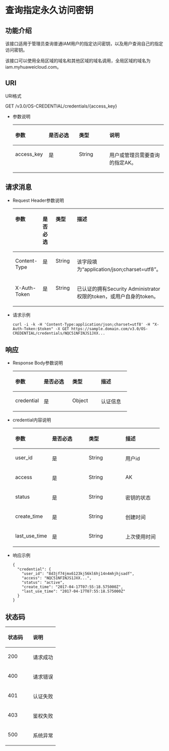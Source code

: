 # 查询指定永久访问密钥<a name="iam_03_0002"></a>

## 功能介绍<a name="s37f73fa9234e41d3aee73c75a47eabba"></a>

该接口适用于管理员查询普通IAM用户的指定访问密钥，以及用户查询自己的指定访问密钥。

该接口可以使用全局区域的域名和其他区域的域名调用，全局区域的域名为iam.myhuaweicloud.com。

## URI<a name="s6da80212b87341a6b73b416e9ceede6d"></a>

URI格式

GET /v3.0/OS-CREDENTIAL/credentials/\{access\_key\}

-   参数说明

    <a name="table2671410511552"></a>
    <table><thead align="left"><tr id="row2181345411552"><th class="cellrowborder" valign="top" width="22.14%" id="mcps1.1.5.1.1"><p id="p4197580011552"><a name="p4197580011552"></a><a name="p4197580011552"></a>参数</p>
    </th>
    <th class="cellrowborder" valign="top" width="20.09%" id="mcps1.1.5.1.2"><p id="p5555552611552"><a name="p5555552611552"></a><a name="p5555552611552"></a>是否必选</p>
    </th>
    <th class="cellrowborder" valign="top" width="20.11%" id="mcps1.1.5.1.3"><p id="p3157154611552"><a name="p3157154611552"></a><a name="p3157154611552"></a>类型</p>
    </th>
    <th class="cellrowborder" valign="top" width="37.66%" id="mcps1.1.5.1.4"><p id="p4296341111552"><a name="p4296341111552"></a><a name="p4296341111552"></a>说明</p>
    </th>
    </tr>
    </thead>
    <tbody><tr id="row2571374511552"><td class="cellrowborder" valign="top" width="22.14%" headers="mcps1.1.5.1.1 "><p id="p6330725211552"><a name="p6330725211552"></a><a name="p6330725211552"></a>access_key</p>
    </td>
    <td class="cellrowborder" valign="top" width="20.09%" headers="mcps1.1.5.1.2 "><p id="p2212117911552"><a name="p2212117911552"></a><a name="p2212117911552"></a>是</p>
    </td>
    <td class="cellrowborder" valign="top" width="20.11%" headers="mcps1.1.5.1.3 "><p id="p4769668011552"><a name="p4769668011552"></a><a name="p4769668011552"></a>String</p>
    </td>
    <td class="cellrowborder" valign="top" width="37.66%" headers="mcps1.1.5.1.4 "><p id="p928844211552"><a name="p928844211552"></a><a name="p928844211552"></a>用户或管理员需要查询的指定AK。</p>
    </td>
    </tr>
    </tbody>
    </table>


## 请求消息<a name="s926b2080db4b47cc9d4dbc9ec412dcf1"></a>

-   Request Header参数说明

    <a name="tcca7117b1c2545d986645420ee8f54a5"></a>
    <table><thead align="left"><tr id="r07376d92a1ee46a18f3360824eed2f9b"><th class="cellrowborder" valign="top" width="18.89%" id="mcps1.1.5.1.1"><p id="af118850a64de44e2b010fed5065e5707"><a name="af118850a64de44e2b010fed5065e5707"></a><a name="af118850a64de44e2b010fed5065e5707"></a>参数</p>
    </th>
    <th class="cellrowborder" valign="top" width="19.99%" id="mcps1.1.5.1.2"><p id="zh-cn_topic_0056596910_p253072461917"><a name="zh-cn_topic_0056596910_p253072461917"></a><a name="zh-cn_topic_0056596910_p253072461917"></a>是否必选</p>
    </th>
    <th class="cellrowborder" valign="top" width="22.49%" id="mcps1.1.5.1.3"><p id="ab2fc6c7c0f5d4d7e903959655b885c0d"><a name="ab2fc6c7c0f5d4d7e903959655b885c0d"></a><a name="ab2fc6c7c0f5d4d7e903959655b885c0d"></a>类型</p>
    </th>
    <th class="cellrowborder" valign="top" width="38.629999999999995%" id="mcps1.1.5.1.4"><p id="zh-cn_topic_0056596910_p953052415195"><a name="zh-cn_topic_0056596910_p953052415195"></a><a name="zh-cn_topic_0056596910_p953052415195"></a>描述</p>
    </th>
    </tr>
    </thead>
    <tbody><tr id="r156b58bbc6044c8dacb4280d5d476f27"><td class="cellrowborder" valign="top" width="18.89%" headers="mcps1.1.5.1.1 "><p id="a70d12cc0284a4cea9ed5e4d1f8091d84"><a name="a70d12cc0284a4cea9ed5e4d1f8091d84"></a><a name="a70d12cc0284a4cea9ed5e4d1f8091d84"></a>Content-Type</p>
    </td>
    <td class="cellrowborder" valign="top" width="19.99%" headers="mcps1.1.5.1.2 "><p id="a44eac6e555cc405c84239ee7423f313e"><a name="a44eac6e555cc405c84239ee7423f313e"></a><a name="a44eac6e555cc405c84239ee7423f313e"></a>是</p>
    </td>
    <td class="cellrowborder" valign="top" width="22.49%" headers="mcps1.1.5.1.3 "><p id="zh-cn_topic_0056596910_p125301245191"><a name="zh-cn_topic_0056596910_p125301245191"></a><a name="zh-cn_topic_0056596910_p125301245191"></a>String</p>
    </td>
    <td class="cellrowborder" valign="top" width="38.629999999999995%" headers="mcps1.1.5.1.4 "><p id="zh-cn_topic_0056596910_p185305242199"><a name="zh-cn_topic_0056596910_p185305242199"></a><a name="zh-cn_topic_0056596910_p185305242199"></a>该字段填为<span class="parmvalue" id="parmvalue3878171118187"><a name="parmvalue3878171118187"></a><a name="parmvalue3878171118187"></a>“application/json;charset=utf8”</span>。</p>
    </td>
    </tr>
    <tr id="row8272143315810"><td class="cellrowborder" valign="top" width="18.89%" headers="mcps1.1.5.1.1 "><p id="p783912371286"><a name="p783912371286"></a><a name="p783912371286"></a>X-Auth-Token</p>
    </td>
    <td class="cellrowborder" valign="top" width="19.99%" headers="mcps1.1.5.1.2 "><p id="p168391237582"><a name="p168391237582"></a><a name="p168391237582"></a>是</p>
    </td>
    <td class="cellrowborder" valign="top" width="22.49%" headers="mcps1.1.5.1.3 "><p id="p08394371814"><a name="p08394371814"></a><a name="p08394371814"></a>String</p>
    </td>
    <td class="cellrowborder" valign="top" width="38.629999999999995%" headers="mcps1.1.5.1.4 "><p id="p1867119457257"><a name="p1867119457257"></a><a name="p1867119457257"></a>已认证的拥有Security Administrator权限的token，或用户自身的token。</p>
    </td>
    </tr>
    </tbody>
    </table>


-   请求示例

    ```
    curl -i -k -H 'Content-Type:application/json;charset=utf8' -H "X-Auth-Token:$token" -X GET https://sample.domain.com/v3.0/OS-CREDENTIAL/credentials/NQC51NFINJS1JXX...
    ```


## 响应<a name="s987a5f64dbf0425e90492e131d91dd6f"></a>

-   Response Body参数说明

    <a name="t71075bd9372146418f36f309206d546d"></a>
    <table><thead align="left"><tr id="rf7ba2ad3ea734fb189aae9eb6784fd91"><th class="cellrowborder" valign="top" width="25%" id="mcps1.1.5.1.1"><p id="ad370c33f356448bcb31af8e0a47fa4a7"><a name="ad370c33f356448bcb31af8e0a47fa4a7"></a><a name="ad370c33f356448bcb31af8e0a47fa4a7"></a>参数</p>
    </th>
    <th class="cellrowborder" valign="top" width="25%" id="mcps1.1.5.1.2"><p id="a6b1db5c43430453cb2cfcfc6d048dfed"><a name="a6b1db5c43430453cb2cfcfc6d048dfed"></a><a name="a6b1db5c43430453cb2cfcfc6d048dfed"></a>是否必选</p>
    </th>
    <th class="cellrowborder" valign="top" width="25%" id="mcps1.1.5.1.3"><p id="a7ad7e600531b40b3a8555205463593d3"><a name="a7ad7e600531b40b3a8555205463593d3"></a><a name="a7ad7e600531b40b3a8555205463593d3"></a>类型</p>
    </th>
    <th class="cellrowborder" valign="top" width="25%" id="mcps1.1.5.1.4"><p id="ade5bee541a32463fa7012f60fcb3f63d"><a name="ade5bee541a32463fa7012f60fcb3f63d"></a><a name="ade5bee541a32463fa7012f60fcb3f63d"></a>描述</p>
    </th>
    </tr>
    </thead>
    <tbody><tr id="rf579990aecad486eac8bb7dfe74d6b74"><td class="cellrowborder" valign="top" width="25%" headers="mcps1.1.5.1.1 "><p id="a278f9d3ee45e4fb8a3cc5936ff19051c"><a name="a278f9d3ee45e4fb8a3cc5936ff19051c"></a><a name="a278f9d3ee45e4fb8a3cc5936ff19051c"></a>credential</p>
    </td>
    <td class="cellrowborder" valign="top" width="25%" headers="mcps1.1.5.1.2 "><p id="aca41c717ac524f31a56378a2c8c4f51f"><a name="aca41c717ac524f31a56378a2c8c4f51f"></a><a name="aca41c717ac524f31a56378a2c8c4f51f"></a>是</p>
    </td>
    <td class="cellrowborder" valign="top" width="25%" headers="mcps1.1.5.1.3 "><p id="ac04d3c547d714a10b2f62d91aa41f664"><a name="ac04d3c547d714a10b2f62d91aa41f664"></a><a name="ac04d3c547d714a10b2f62d91aa41f664"></a>Object</p>
    </td>
    <td class="cellrowborder" valign="top" width="25%" headers="mcps1.1.5.1.4 "><p id="a6411ff72d5ba4ea8ab677dc86ec0cced"><a name="a6411ff72d5ba4ea8ab677dc86ec0cced"></a><a name="a6411ff72d5ba4ea8ab677dc86ec0cced"></a>认证信息</p>
    </td>
    </tr>
    </tbody>
    </table>

-   credential内容说明

    <a name="t157a41ad55344766b92133f6d3f67e5a"></a>
    <table><thead align="left"><tr id="r9d3a37aba7ce462182a7cd0239930a7a"><th class="cellrowborder" valign="top" width="25%" id="mcps1.1.5.1.1"><p id="zh-cn_topic_0056596910_p320143315838"><a name="zh-cn_topic_0056596910_p320143315838"></a><a name="zh-cn_topic_0056596910_p320143315838"></a>参数</p>
    </th>
    <th class="cellrowborder" valign="top" width="25%" id="mcps1.1.5.1.2"><p id="ac1c056f03f83468cb805ca9df721dbe0"><a name="ac1c056f03f83468cb805ca9df721dbe0"></a><a name="ac1c056f03f83468cb805ca9df721dbe0"></a>是否必选</p>
    </th>
    <th class="cellrowborder" valign="top" width="25%" id="mcps1.1.5.1.3"><p id="zh-cn_topic_0056596910_p83862915838"><a name="zh-cn_topic_0056596910_p83862915838"></a><a name="zh-cn_topic_0056596910_p83862915838"></a>类型</p>
    </th>
    <th class="cellrowborder" valign="top" width="25%" id="mcps1.1.5.1.4"><p id="af0bf232ddbc7479499019d16557db9a0"><a name="af0bf232ddbc7479499019d16557db9a0"></a><a name="af0bf232ddbc7479499019d16557db9a0"></a>描述</p>
    </th>
    </tr>
    </thead>
    <tbody><tr id="rc7cc77854d024936aac9b583cfda4fe5"><td class="cellrowborder" valign="top" width="25%" headers="mcps1.1.5.1.1 "><p id="a224f3f82590742e88e3374ce148016c1"><a name="a224f3f82590742e88e3374ce148016c1"></a><a name="a224f3f82590742e88e3374ce148016c1"></a>user_id</p>
    </td>
    <td class="cellrowborder" valign="top" width="25%" headers="mcps1.1.5.1.2 "><p id="zh-cn_topic_0056596910_p980353615838"><a name="zh-cn_topic_0056596910_p980353615838"></a><a name="zh-cn_topic_0056596910_p980353615838"></a>是</p>
    </td>
    <td class="cellrowborder" valign="top" width="25%" headers="mcps1.1.5.1.3 "><p id="af45ccde870e945cf85ab9f0d752a2280"><a name="af45ccde870e945cf85ab9f0d752a2280"></a><a name="af45ccde870e945cf85ab9f0d752a2280"></a>String</p>
    </td>
    <td class="cellrowborder" valign="top" width="25%" headers="mcps1.1.5.1.4 "><p id="ae308362385a643649affe75a07309253"><a name="ae308362385a643649affe75a07309253"></a><a name="ae308362385a643649affe75a07309253"></a>用户id</p>
    </td>
    </tr>
    <tr id="r64d452b576404dafa65dacd8447b5aaa"><td class="cellrowborder" valign="top" width="25%" headers="mcps1.1.5.1.1 "><p id="ac3da1b0f861f418487ebd046cdb66b88"><a name="ac3da1b0f861f418487ebd046cdb66b88"></a><a name="ac3da1b0f861f418487ebd046cdb66b88"></a>access</p>
    </td>
    <td class="cellrowborder" valign="top" width="25%" headers="mcps1.1.5.1.2 "><p id="a5f47e16e7ea041e89d0d104441960b63"><a name="a5f47e16e7ea041e89d0d104441960b63"></a><a name="a5f47e16e7ea041e89d0d104441960b63"></a>是</p>
    </td>
    <td class="cellrowborder" valign="top" width="25%" headers="mcps1.1.5.1.3 "><p id="a0bddf8bfa6144272b1e177b5309b0a52"><a name="a0bddf8bfa6144272b1e177b5309b0a52"></a><a name="a0bddf8bfa6144272b1e177b5309b0a52"></a>String</p>
    </td>
    <td class="cellrowborder" valign="top" width="25%" headers="mcps1.1.5.1.4 "><p id="aa5f31f411bf14cbd95be31d808218af1"><a name="aa5f31f411bf14cbd95be31d808218af1"></a><a name="aa5f31f411bf14cbd95be31d808218af1"></a>AK</p>
    </td>
    </tr>
    <tr id="r5e51a148bd4e408ca0685564b5cab2e0"><td class="cellrowborder" valign="top" width="25%" headers="mcps1.1.5.1.1 "><p id="a0e433ade2cf44aff83d3c39384ba7099"><a name="a0e433ade2cf44aff83d3c39384ba7099"></a><a name="a0e433ade2cf44aff83d3c39384ba7099"></a>status</p>
    </td>
    <td class="cellrowborder" valign="top" width="25%" headers="mcps1.1.5.1.2 "><p id="acfbaff0b9ac74f40966e3cea0ed2a6d9"><a name="acfbaff0b9ac74f40966e3cea0ed2a6d9"></a><a name="acfbaff0b9ac74f40966e3cea0ed2a6d9"></a>是</p>
    </td>
    <td class="cellrowborder" valign="top" width="25%" headers="mcps1.1.5.1.3 "><p id="a9b62f5a5264a45daa918b775d6a41364"><a name="a9b62f5a5264a45daa918b775d6a41364"></a><a name="a9b62f5a5264a45daa918b775d6a41364"></a>String</p>
    </td>
    <td class="cellrowborder" valign="top" width="25%" headers="mcps1.1.5.1.4 "><p id="p19865186141317"><a name="p19865186141317"></a><a name="p19865186141317"></a>密钥的状态</p>
    </td>
    </tr>
    <tr id="r0e1615b25cf94e3f9d31da428fd6f183"><td class="cellrowborder" valign="top" width="25%" headers="mcps1.1.5.1.1 "><p id="a03203c3fd4aa4562be555db0211fb280"><a name="a03203c3fd4aa4562be555db0211fb280"></a><a name="a03203c3fd4aa4562be555db0211fb280"></a>create_time</p>
    </td>
    <td class="cellrowborder" valign="top" width="25%" headers="mcps1.1.5.1.2 "><p id="a4677aaac4a2d4eaa811fd7fc4af15f4c"><a name="a4677aaac4a2d4eaa811fd7fc4af15f4c"></a><a name="a4677aaac4a2d4eaa811fd7fc4af15f4c"></a>是</p>
    </td>
    <td class="cellrowborder" valign="top" width="25%" headers="mcps1.1.5.1.3 "><p id="a0aba3b9c8a554f9785fbd81db65c487e"><a name="a0aba3b9c8a554f9785fbd81db65c487e"></a><a name="a0aba3b9c8a554f9785fbd81db65c487e"></a>String</p>
    </td>
    <td class="cellrowborder" valign="top" width="25%" headers="mcps1.1.5.1.4 "><p id="zh-cn_topic_0056596910_p299581715838"><a name="zh-cn_topic_0056596910_p299581715838"></a><a name="zh-cn_topic_0056596910_p299581715838"></a>创建时间</p>
    </td>
    </tr>
    <tr id="row0507748121118"><td class="cellrowborder" valign="top" width="25%" headers="mcps1.1.5.1.1 "><p id="p18508194810112"><a name="p18508194810112"></a><a name="p18508194810112"></a>last_use_time</p>
    </td>
    <td class="cellrowborder" valign="top" width="25%" headers="mcps1.1.5.1.2 "><p id="p19862161101220"><a name="p19862161101220"></a><a name="p19862161101220"></a>是</p>
    </td>
    <td class="cellrowborder" valign="top" width="25%" headers="mcps1.1.5.1.3 "><p id="p75081948181117"><a name="p75081948181117"></a><a name="p75081948181117"></a>String</p>
    </td>
    <td class="cellrowborder" valign="top" width="25%" headers="mcps1.1.5.1.4 "><p id="p5509114812112"><a name="p5509114812112"></a><a name="p5509114812112"></a>上次使用时间</p>
    </td>
    </tr>
    </tbody>
    </table>

-   响应示例

    ```
    {
      "credential": {
        "user_id": "8d3jf74jmx6123kj56kl6hj14n4mhjhjsadf",
        "access": "NQC51NFINJS1JXX...",
        "status": "active",
        "create_time": "2017-04-17T07:55:18.575000Z",
        "last_use_time": "2017-04-17T07:55:18.575000Z"
      }
    }
    ```


## 状态码<a name="sf1bd0a17f1264315a1a57eb5a7071c36"></a>

<a name="t91b628302cf7421e82389201ba4efef3"></a>
<table><thead align="left"><tr id="re0457507a24943248c88a719663a909f"><th class="cellrowborder" valign="top" width="50%" id="mcps1.1.3.1.1"><p id="a15db1e723300498ba8617cc58814d6d6"><a name="a15db1e723300498ba8617cc58814d6d6"></a><a name="a15db1e723300498ba8617cc58814d6d6"></a>状态码</p>
</th>
<th class="cellrowborder" valign="top" width="50%" id="mcps1.1.3.1.2"><p id="a1a5e5610b8214de590cdd018dabefd62"><a name="a1a5e5610b8214de590cdd018dabefd62"></a><a name="a1a5e5610b8214de590cdd018dabefd62"></a>说明</p>
</th>
</tr>
</thead>
<tbody><tr id="ra1cb949214b145a785a6104d2b7c031c"><td class="cellrowborder" valign="top" width="50%" headers="mcps1.1.3.1.1 "><p id="ae777b0ccd79c4a7abd06adbe666cf58d"><a name="ae777b0ccd79c4a7abd06adbe666cf58d"></a><a name="ae777b0ccd79c4a7abd06adbe666cf58d"></a>200</p>
</td>
<td class="cellrowborder" valign="top" width="50%" headers="mcps1.1.3.1.2 "><p id="a2bcab7f854f649bc8340f67c6af52f11"><a name="a2bcab7f854f649bc8340f67c6af52f11"></a><a name="a2bcab7f854f649bc8340f67c6af52f11"></a>请求成功</p>
</td>
</tr>
<tr id="r27baf852d3024d6083962a8e171779d7"><td class="cellrowborder" valign="top" width="50%" headers="mcps1.1.3.1.1 "><p id="a87b2b54aeca74bf0a937231e459e9f82"><a name="a87b2b54aeca74bf0a937231e459e9f82"></a><a name="a87b2b54aeca74bf0a937231e459e9f82"></a>400</p>
</td>
<td class="cellrowborder" valign="top" width="50%" headers="mcps1.1.3.1.2 "><p id="a096326a738fe46e7ab08a31fcafc07bc"><a name="a096326a738fe46e7ab08a31fcafc07bc"></a><a name="a096326a738fe46e7ab08a31fcafc07bc"></a>请求错误</p>
</td>
</tr>
<tr id="r39eef0d38db74d6bbdc97157ff431207"><td class="cellrowborder" valign="top" width="50%" headers="mcps1.1.3.1.1 "><p id="a7d1f83e848ef4251a12c7dea6015c977"><a name="a7d1f83e848ef4251a12c7dea6015c977"></a><a name="a7d1f83e848ef4251a12c7dea6015c977"></a>401</p>
</td>
<td class="cellrowborder" valign="top" width="50%" headers="mcps1.1.3.1.2 "><p id="ac0ff9b21c5e64620b8a4c45cd6f028fb"><a name="ac0ff9b21c5e64620b8a4c45cd6f028fb"></a><a name="ac0ff9b21c5e64620b8a4c45cd6f028fb"></a>认证失败</p>
</td>
</tr>
<tr id="r56e109619204490a8ac60a2823d869a3"><td class="cellrowborder" valign="top" width="50%" headers="mcps1.1.3.1.1 "><p id="ae2eefb749ba14306b62424ca672248dd"><a name="ae2eefb749ba14306b62424ca672248dd"></a><a name="ae2eefb749ba14306b62424ca672248dd"></a>403</p>
</td>
<td class="cellrowborder" valign="top" width="50%" headers="mcps1.1.3.1.2 "><p id="a605e2f64e1da4fc1a570f243a8629758"><a name="a605e2f64e1da4fc1a570f243a8629758"></a><a name="a605e2f64e1da4fc1a570f243a8629758"></a>鉴权失败</p>
</td>
</tr>
<tr id="reb0e6b35be084cfc8ca80c6ff3187ae4"><td class="cellrowborder" valign="top" width="50%" headers="mcps1.1.3.1.1 "><p id="a337aa80f74e34e5f80bd7dfb27912528"><a name="a337aa80f74e34e5f80bd7dfb27912528"></a><a name="a337aa80f74e34e5f80bd7dfb27912528"></a>500</p>
</td>
<td class="cellrowborder" valign="top" width="50%" headers="mcps1.1.3.1.2 "><p id="ae2f7f519962748728723158751d8697f"><a name="ae2f7f519962748728723158751d8697f"></a><a name="ae2f7f519962748728723158751d8697f"></a>系统异常</p>
</td>
</tr>
</tbody>
</table>

